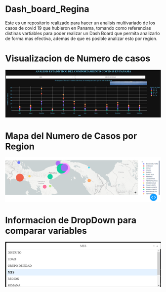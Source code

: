 # Dash_board_Regina
Este es un repositorio realizado para hacer un analisis multivariado de los casos de covid 19 que hubieron en Panama, tomando como referencias distinas vartiables para poder realizar un Dash Board que permita analizarlo de forma mas efectiva, ademas de que es posible analizar esto por region.

# Visualizacion de Numero de casos
![alt text](https://github.com/Yugen02/Dash_board_Regina/blob/Introduction/Mes%20vs%20Grupo%20Edad.png)

# Mapa del Numero de Casos por Region
![alt text](https://github.com/Yugen02/Dash_board_Regina/blob/Introduction/Mapa.png)

# Informacion de DropDown para comparar variables
![alt text](https://github.com/Yugen02/Dash_board_Regina/blob/Introduction/Dropdown.png)

